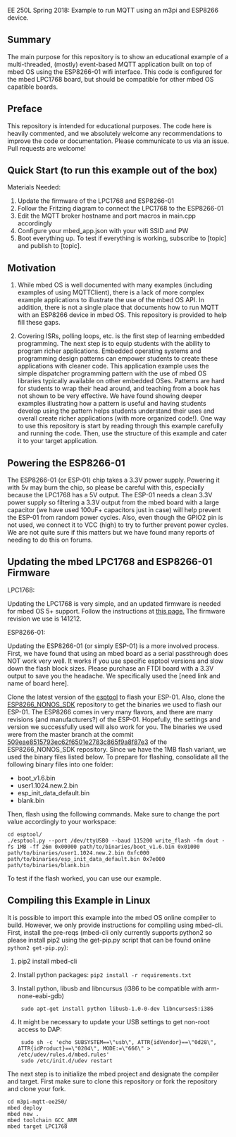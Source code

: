 EE 250L Spring 2018: Example to run MQTT using an m3pi and ESP8266 device.

## Summary

The main purpose for this repository is to show an educational example of a
multi-threaded, (mostly) event-based MQTT application built on top of mbed OS 
using the ESP8266-01 wifi interface. This code is configured for the mbed 
LPC1768 board, but should be compatible for other mbed OS capatible boards.

## Preface

This repository is intended for educational purposes. The code here is heavily
commented, and we absolutely welcome any recommendations to improve the code or 
documentation. Please communicate to us via an issue. Pull requests are welcome!

## Quick Start (to run this example out of the box)

Materials Needed:

1) Update the firmware of the LPC1768 and ESP8266-01 
2) Follow the Fritzing diagram to connect the LPC1768 to the ESP8266-01
3) Edit the MQTT broker hostname and port macros in main.cpp accordingly
4) Configure your mbed_app.json with your wifi SSID and PW
7) Boot everything up. To test if everything is working, subscribe to [topic] 
and publish to [topic].

## Motivation

1) While mbed OS is well documented with many examples (including examples of
using MQTTClient), there is a lack of more complex example applications to 
illustrate the use of the mbed OS API. In addition, there is not a single 
place that documents how to run MQTT with an ESP8266 device in mbed OS. This
repository is provided to help fill these gaps.

2) Covering ISRs, polling loops, etc. is the first step of learning embedded 
programming. The next step is to equip students with the ability to program 
richer applications. Embedded operating systems and programming design patterns 
can empower students to create these applications with cleaner code. This 
application example uses the simple dispatcher programming pattern with the use 
of mbed OS libraries typically available on other embedded OSes. Patterns are
hard for students to wrap their head around, and teaching from a book has not 
shown to be very effective. We have found showing deeper examples illustrating 
how a pattern is useful and having students develop using the pattern helps 
students understand their uses and overall create richer applications (with
more organized code!). One way to use this repository is start by reading 
through this example carefully and running the code. Then, use the structure
of this example and cater it to your target application.

## Powering the ESP8266-01

The ESP8266-01 (or ESP-01) chip takes a 3.3V power supply. Powering it with 5v
may burn the chip, so please be careful with this, especially because the 
LPC1768 has a 5V output. The ESP-01 needs a clean 3.3V power 
supply so filtering a 3.3V output from the mbed board with a large capacitor 
(we have used 100uF+ capacitors just in case) will help prevent the ESP-01 from 
random power cycles. Also, even though the GPIO2 pin is not used, we connect it 
to VCC (high) to try to further prevent power cycles. We are not quite sure if 
this matters but we have found many reports of needing to do this on forums.

## Updating the mbed LPC1768 and ESP8266-01 Firmware

LPC1768:

Updating the LPC1768 is very simple, and an updated firmware is needed for 
mbed OS 5+ support. Follow the instructions at 
[this page.](https://os.mbed.com/handbook/Firmware-LPC1768-LPC11U24)
The firmware revision we use is 141212.

ESP8266-01:

Updating the ESP8266-01 (or simply ESP-01) is a more involved process. First, we have found that
using an mbed board as a serial passthrough does NOT work very well. It works if
you use specific esptool versions and slow down the flash block sizes. Please 
purchase an FTDI board with a 3.3V output to save you the headache. We 
specifically used the [need link and name of board here]. 

Clone the latest version of the 
[esptool](https://github.com/espressif/esptool) to flash your ESP-01. Also, 
clone the 
[ESP8266_NONOS_SDK](https://github.com/espressif/ESP8266_NONOS_SDK) repository 
to get the binaries we used to flash our ESP-01. The ESP8266 comes in very many 
flavors, and there are many revisions (and manufacturers?) of the ESP-01. 
Hopefully, the settings and version we successfully used will also work for you. 
The binaries we used were from the master branch at the commit 
[509eae8515793ec62f6501e2783c865f9a8f87e3](https://github.com/espressif/ESP8266_NONOS_SDK/tree/509eae8515793ec62f6501e2783c865f9a8f87e3)
of the ESP8266_NONOS_SDK repository. Since we have the 1MB flash variant, we 
used the binary files listed below. To prepare for flashing, consolidate all the 
following binary files into one folder:

* boot_v1.6.bin
* user1.1024.new.2.bin
* esp_init_data_default.bin
* blank.bin

Then, flash using the following commands. Make sure to change the port value
accordingly to your workspace:

    cd esptool/
    ./esptool.py --port /dev/ttyUSB0 --baud 115200 write_flash -fm dout -fs 1MB -ff 26m 0x00000 path/to/binaries/boot_v1.6.bin 0x01000 path/to/binaries/user1.1024.new.2.bin 0xfc000 path/to/binaries/esp_init_data_default.bin 0x7e000 path/to/binaries/blank.bin

To test if the flash worked, you can use our example.

## Compiling this Example in Linux

It is possible to import this example into the mbed OS online compiler to
build. However, we only provide instructions for compiling using mbed-cli. 
First, install the pre-reqs (mbed-cli only currently supports python2 so please
install pip2 using the get-pip.py script that can be found online 
`python2 get-pip.py`):

1. pip2 install mbed-cli
2. Install python packages: `pip2 install -r requirements.txt`
3. Install python, libusb and libncursus (i386 to be compatible with arm-none-eabi-gdb)
    
        sudo apt-get install python libusb-1.0-0-dev libncurses5:i386

4. It might be necessary to update your USB settings to get non-root access to DAP:

        sudo sh -c 'echo SUBSYSTEM==\"usb\", ATTR{idVendor}==\"0d28\", ATTR{idProduct}==\"0204\", MODE:=\"666\" > /etc/udev/rules.d/mbed.rules' 
        sudo /etc/init.d/udev restart 

The next step is to initialize the mbed project and designate the compiler and
target. First make sure to clone this repository or fork the repository and 
clone your fork.

```
cd m3pi-mqtt-ee250/
mbed deploy
mbed new .
mbed toolchain GCC_ARM
mbed target LPC1768
```





